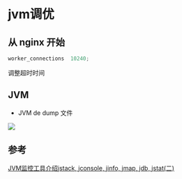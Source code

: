 # jvm调优

## 从 nginx 开始

```javascript
worker_connections  10240;
```

调整超时时间

## JVM

- JVM de  dump 文件







![](https://images2018.cnblogs.com/blog/874963/201808/874963-20180830170755595-320946629.png)

## 参考

[JVM监控工具介绍jstack, jconsole, jinfo, jmap, jdb, jstat(二)](http://www.361way.com/jvmmonitor/1423.html)

